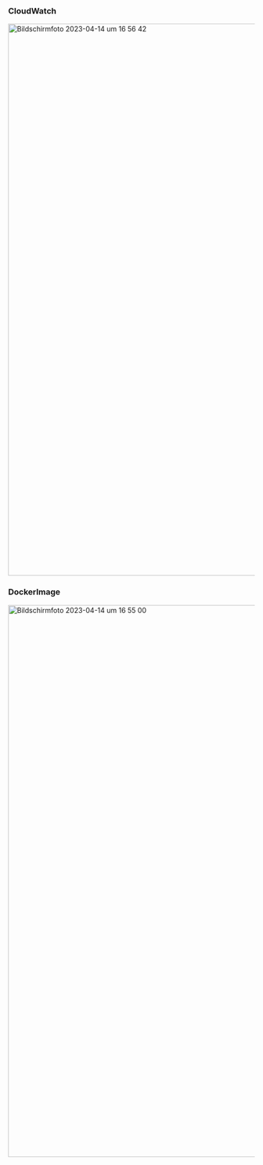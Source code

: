 ### CloudWatch
<img width="1125" alt="Bildschirm­foto 2023-04-14 um 16 56 42" src="https://user-images.githubusercontent.com/125959456/232080589-24444e54-8fe1-4d6f-b64a-a165b06f5e6f.png">


### DockerImage

<img width="1125" alt="Bildschirm­foto 2023-04-14 um 16 55 00" src="https://user-images.githubusercontent.com/125959456/232080667-efcf33b9-862d-4c12-a234-fc9f51767ddc.png">
